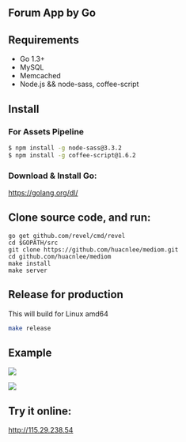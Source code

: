 ## Forum App by Go

## Requirements

- Go 1.3+
- MySQL
- Memcached
- Node.js && node-sass, coffee-script

## Install

### For Assets Pipeline

```bash
$ npm install -g node-sass@3.3.2
$ npm install -g coffee-script@1.6.2
```

### Download & Install Go:

https://golang.org/dl/

## Clone source code, and run:

```
go get github.com/revel/cmd/revel
cd $GOPATH/src
git clone https://github.com/huacnlee/mediom.git
cd github.com/huacnlee/mediom
make install
make server
```

## Release for production

This will build for Linux amd64

```bash
make release
```

## Example

![](https://ruby-china-files.b0.upaiyun.com/photo/2015/54b8a61176321df2ae0c8d170115ae3b.png)

![](https://ruby-china-files.b0.upaiyun.com/photo/2015/cdd04fae02d0b78a3cf523e6abf5b198.png)

## Try it online:

http://115.29.238.54
